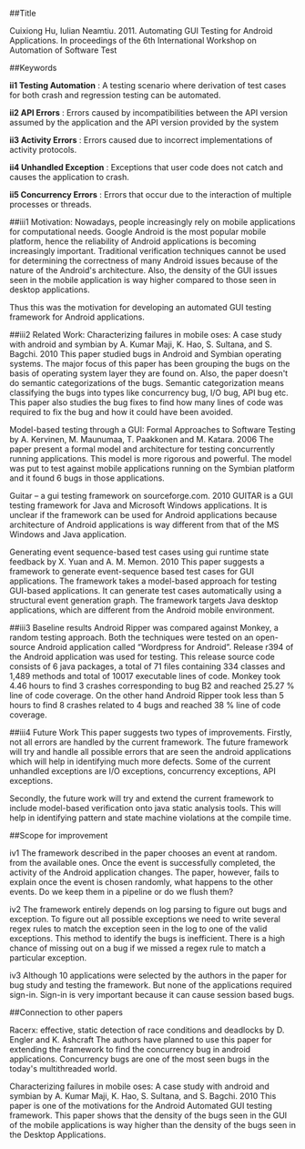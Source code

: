 ##Title
 
Cuixiong Hu,  Iulian Neamtiu. 2011. Automating GUI Testing for Android Applications. In proceedings of the 6th International Workshop on Automation of Software Test 

##Keywords

**ii1 Testing Automation** : A testing scenario where derivation of test cases for both crash and regression testing can be automated.

**ii2 API Errors** : Errors caused by incompatibilities between the API version assumed by the application and the API version provided by the system

**ii3 Activity Errors** : Errors caused due to incorrect implementations of activity protocols.

**ii4 Unhandled Exception** : Exceptions that user code does not catch and causes the application to crash.

**ii5 Concurrency Errors** : Errors that occur due to the interaction of multiple processes or threads. 

##iii1 Motivation: 
Nowadays, people increasingly rely on mobile applications for computational needs. Google Android is the most popular mobile platform, hence the reliability of Android applications is becoming increasingly important. Traditional verification techniques cannot be used for determining the correctness of many Android issues because of the nature of the Android's architecture. Also, the density of the GUI issues seen in the mobile application is way higher compared to those seen in desktop applications.  

Thus this was the motivation for developing an automated GUI testing framework for Android applications.

##iii2 Related Work: 
Characterizing failures in mobile oses: A case study with android and symbian by A. Kumar Maji, K. Hao, S. Sultana, and S. Bagchi. 2010
This paper studied bugs in Android and Symbian operating systems. The major focus of this paper has been grouping the bugs on the basis of operating system layer they are found on. Also, the paper doesn't do semantic categorizations of the bugs. Semantic categorization means  classifying the bugs into types like concurrency bug, I/O bug, API bug etc. This paper also studies the bug fixes to find how many lines of code was required to fix the bug and how it could have been avoided.

Model-based testing through a GUI: Formal Approaches to Software Testing by A. Kervinen, M. Maunumaa, T. Paakkonen and M. Katara. 2006
The paper present a formal model and architecture for testing concurrently running applications. This model is more rigorous and powerful. The model was put to test against mobile applications running on the Symbian platform and it found 6 bugs in those applications.

Guitar – a gui testing framework on sourceforge.com. 2010
GUITAR is a GUI testing framework for Java and Microsoft Windows applications. It is unclear if the framework can be used for Android applications because architecture of Android applications is way different from that of the MS Windows and Java application.

Generating event sequence-based test cases using gui runtime state feedback by X. Yuan and A. M. Memon. 2010
This paper suggests a framework to generate event-sequence based test cases for GUI applications. The framework takes a model-based approach for testing GUI-based applications. It can generate test cases automatically using a structural event generation graph. The framework  targets Java desktop applications, which are different from the Android mobile environment.

##iii3 Baseline results
Android Ripper was compared against Monkey, a random testing approach. Both the techniques were tested on an open-source Android application called “Wordpress for Android”. Release r394 of the Android application was used for testing. This release source code consists of 6 java packages, a total of 71 files containing 334 classes and 1,489 methods and total of 10017 executable lines of code. Monkey took 4.46 hours to find 3 crashes corresponding to bug B2 and reached 25.27 % line of code coverage. On the other hand Android Ripper took less than 5 hours to find 8 crashes related to 4 bugs and reached 38 % line of code coverage.   


##iii4 Future Work
This paper suggests two types of improvements. Firstly, not all errors are handled by the current framework. The future framework will try and handle all possible errors that are seen the android applications which will help in identifying much more defects. Some of the current unhandled exceptions are I/O exceptions, concurrency exceptions, API exceptions.

Secondly, the future work will try and extend the current framework to include model-based verification onto java static analysis tools. This will help in identifying pattern and state machine violations at the compile time.

##Scope for improvement

iv1 The framework described in the paper chooses an event  at random. from the available ones. Once the event is successfully completed, the activity of the Android application changes. The paper, however, fails to explain once the event is chosen randomly, what happens to the other events. Do we keep them in a pipeline or do we flush them? 

iv2 The framework entirely depends on log parsing to figure out bugs and exception. To figure out all possible exceptions we need to write several regex rules to match the exception seen in the log to one of the valid exceptions. This method to identify the bugs is inefficient. There is a high chance of missing out on a bug if we missed a regex rule to match a particular exception.  

iv3 Although 10 applications were selected by the authors in the paper for bug study and testing the framework. But none of the applications required sign-in. Sign-in is very important because it can cause session based bugs.

##Connection to other papers

Racerx: effective, static detection of race conditions and deadlocks by D. Engler and K. Ashcraft
The authors have planned to use this paper for extending the framework to find the concurrency bug in android applications. Concurrency bugs are one of the most seen bugs in the today's multithreaded world.

Characterizing failures in mobile oses: A case study with android and symbian by A. Kumar Maji, K. Hao, S. Sultana, and S. Bagchi. 2010
This paper is one of the motivations for the Android Automated GUI testing framework. This paper shows that the density of the bugs seen in the GUI of the mobile applications is way higher than the density of the bugs seen in the Desktop Applications. 



